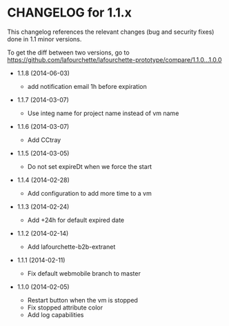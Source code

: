 CHANGELOG for 1.1.x
===================

This changelog references the relevant changes (bug and security fixes) done
in 1.1 minor versions.

To get the diff between two versions, go to https://github.com/lafourchette/lafourchette-prototype/compare/1.1.0...1.0.0

* 1.1.8 (2014-06-03)
  * add notification email 1h before expiration

* 1.1.7 (2014-03-07)
  * Use integ name for project name instead of vm name

* 1.1.6 (2014-03-07)
  * Add CCtray

* 1.1.5 (2014-03-05)
  * Do not set expireDt when we force the start

* 1.1.4 (2014-02-28)
  * Add configuration to add more time to a vm

* 1.1.3 (2014-02-24)
  * Add +24h for default expired date

* 1.1.2 (2014-02-14)
  * Add lafourchette-b2b-extranet

* 1.1.1 (2014-02-11)
  * Fix default webmobile branch to master


* 1.1.0 (2014-02-05)
	* Restart button when the vm is stopped
	* Fix stopped attribute color
  * Add log capabilities
